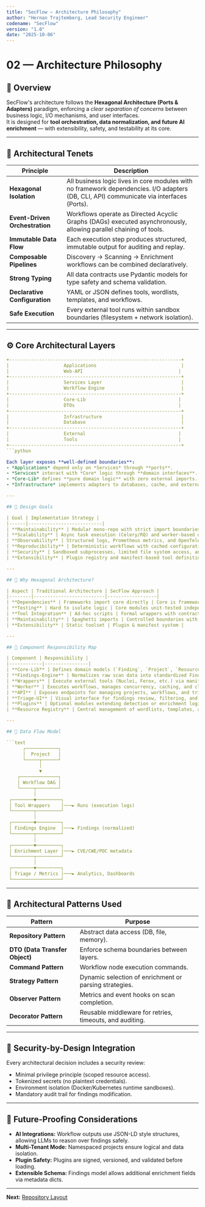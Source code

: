 ```yaml
---
title: "SecFlow — Architecture Philosophy"
author: "Hernan Trajtemberg, Lead Security Engineer"
codename: "SecFlow"
version: "1.0"
date: "2025-10-06"
---
```


# 02 — Architecture Philosophy

## 🧭 Overview

SecFlow's architecture follows the **Hexagonal Architecture (Ports & Adapters)** paradigm, enforcing a *clear separation of concerns* between business logic, I/O mechanisms, and user interfaces.  
It is designed for **tool orchestration, data normalization, and future AI enrichment** — with extensibility, safety, and testability at its core.

---

## 🧱 Architectural Tenets

| Principle | Description |
|------------|-------------|
| **Hexagonal Isolation** | All business logic lives in core modules with no framework dependencies. I/O adapters (DB, CLI, API) communicate via interfaces (Ports). |
| **Event-Driven Orchestration** | Workflows operate as Directed Acyclic Graphs (DAGs) executed asynchronously, allowing parallel chaining of tools. |
| **Immutable Data Flow** | Each execution step produces structured, immutable output for auditing and replay. |
| **Composable Pipelines** | Discovery → Scanning → Enrichment workflows can be combined declaratively. |
| **Strong Typing** | All data contracts use Pydantic models for type safety and schema validation. |
| **Declarative Configuration** | YAML or JSON defines tools, wordlists, templates, and workflows. |
| **Safe Execution** | Every external tool runs within sandbox boundaries (filesystem + network isolation). |

---

## ⚙️ Core Architectural Layers

```yaml
+---------------------------------------------------------------+
|                    Applications                               |
|                    Web-API                                   |
+---------------------------------------------------------------+
|                    Services Layer                             |
|                    Workflow Engine                            |
+---------------------------------------------------------------+
|                    Core-Lib                                  |
|                    DTOs                                      |
+---------------------------------------------------------------+
|                    Infrastructure                             |
|                    Database                                   |
+---------------------------------------------------------------+
|                    External                                  |
|                    Tools                                     |
+---------------------------------------------------------------+
```python

Each layer exposes **well-defined boundaries**:
- *Applications* depend only on *Services* through **ports**.
- *Services* interact with *Core* logic through **domain interfaces**.
- *Core-Lib* defines **pure domain logic** with zero external imports.
- *Infrastructure* implements adapters to databases, cache, and external tools.

---

## 🧩 Design Goals

| Goal | Implementation Strategy |
|------|---------------------------|
| **Maintainability** | Modular mono-repo with strict import boundaries (`import-linter`). |
| **Scalability** | Async task execution (Celery/RQ) and worker-based orchestration. |
| **Observability** | Structured logs, Prometheus metrics, and OpenTelemetry tracing. |
| **Reproducibility** | Deterministic workflows with cached configuration + results. |
| **Security** | Sandboxed subprocesses, limited file system access, and tokenized configuration. |
| **Extensibility** | Plugin registry and manifest-based tool definitions. |

---

## 🧩 Why Hexagonal Architecture?

| Aspect | Traditional Architecture | SecFlow Approach |
|--------|--------------------------|------------------|
| **Dependencies** | Frameworks import core directly | Core is framework-agnostic |
| **Testing** | Hard to isolate logic | Core modules unit-tested independently |
| **Tool Integration** | Ad-hoc scripts | Formal wrappers with contracts |
| **Maintainability** | Spaghetti imports | Controlled boundaries with Import-Linter |
| **Extensibility** | Static toolset | Plugin & manifest system |

---

## 🧩 Component Responsibility Map

| Component | Responsibility |
|------------|----------------|
| **Core-Lib** | Defines domain models (`Finding`, `Project`, `Resource`) and interfaces (`ToolPort`, `StoragePort`). |
| **Findings-Engine** | Normalizes raw scan data into standardized Finding objects. |
| **Wrappers** | Execute external tools (Nuclei, Ferox, etc.) via manifest-driven configs. |
| **Worker** | Executes workflows, manages concurrency, caching, and cleanup. |
| **API** | Exposes endpoints for managing projects, workflows, and triage. |
| **Triage-UI** | Visual interface for findings review, filtering, and reporting. |
| **Plugins** | Optional modules extending detection or enrichment logic. |
| **Resource Registry** | Central management of wordlists, templates, and payloads. |

---

## 🧩 Data Flow Model

```text
      ┌────────────┐
      │  Project   │
      └─────┬──────┘
            │
            ▼
    ┌──────────────┐
    │ Workflow DAG │
    └─────┬────────┘
          │
 ┌────────▼─────────┐
 │ Tool Wrappers    │───► Runs (execution logs)
 └────────┬─────────┘
          │
 ┌────────▼─────────┐
 │ Findings Engine  │───► Findings (normalized)
 └────────┬─────────┘
          │
 ┌────────▼─────────┐
 │ Enrichment Layer │───► CVE/CWE/POC metadata
 └────────┬─────────┘
          │
 ┌────────▼─────────┐
 │ Triage / Metrics │───► Analytics, Dashboards
 └──────────────────┘
```

---

## 🧠 Architectural Patterns Used

| Pattern | Purpose |
|----------|----------|
| **Repository Pattern** | Abstract data access (DB, file, memory). |
| **DTO (Data Transfer Object)** | Enforce schema boundaries between layers. |
| **Command Pattern** | Workflow node execution commands. |
| **Strategy Pattern** | Dynamic selection of enrichment or parsing strategies. |
| **Observer Pattern** | Metrics and event hooks on scan completion. |
| **Decorator Pattern** | Reusable middleware for retries, timeouts, and auditing. |

---

## 🔐 Security-by-Design Integration

Every architectural decision includes a security review:
- Minimal privilege principle (scoped resource access).  
- Tokenized secrets (no plaintext credentials).  
- Environment isolation (Docker/Kubernetes runtime sandboxes).  
- Mandatory audit trail for findings modification.

---

## 🧠 Future-Proofing Considerations

- **AI Integrations:** Workflow outputs use JSON-LD style structures, allowing LLMs to reason over findings safely.  
- **Multi-Tenant Mode:** Namespaced projects ensure logical and data isolation.  
- **Plugin Safety:** Plugins are signed, versioned, and validated before loading.  
- **Extensible Schema:** Findings model allows additional enrichment fields via metadata dicts.

---

**Next:** [Repository Layout](03-repository-layout.md)
